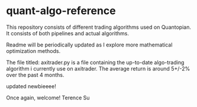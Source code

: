 # quant-algo-reference


This repository consists of different trading algorithms used on Quantopian.
It consists of both pipelines and actual algorithms.

Readme will be periodically updated as I explore more mathematical optimization methods.


The file titled: axitrader.py is a file containing the up-to-date algo-trading algorithm
i currently use on axitrader. The average return is around 5+/-2% over the past 4 months.

updated
newbieeee!

Once again, welcome!
Terence Su
